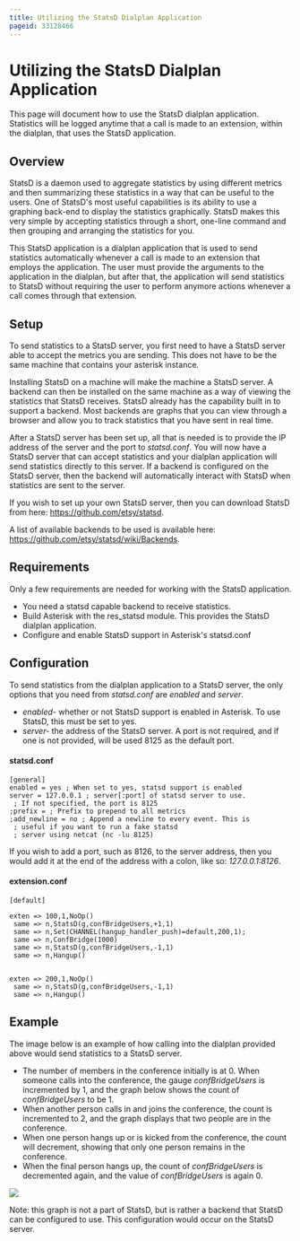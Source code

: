 ```yaml
---
title: Utilizing the StatsD Dialplan Application
pageid: 33128466
---
```


Utilizing the StatsD Dialplan Application
=========================================

This page will document how to use the StatsD dialplan application. Statistics will be logged anytime that a call is made to an extension, within the dialplan, that uses the StatsD application.

Overview
--------

StatsD is a daemon used to aggregate statistics by using different metrics and then summarizing these statistics in a way that can be useful to the users. One of StatsD's most useful capabilities is its ability to use a graphing back-end to display the statistics graphically. StatsD makes this very simple by accepting statistics through a short, one-line command and then grouping and arranging the statistics for you.

This StatsD application is a dialplan application that is used to send statistics automatically whenever a call is made to an extension that employs the application. The user must provide the arguments to the application in the dialplan, but after that, the application will send statistics to StatsD without requiring the user to perform anymore actions whenever a call comes through that extension.

Setup
-----

To send statistics to a StatsD server, you first need to have a StatsD server able to accept the metrics you are sending. This does not have to be the same machine that contains your asterisk instance.

Installing StatsD on a machine will make the machine a StatsD server. A backend can then be installed on the same machine as a way of viewing the statistics that StatsD receives. StatsD already has the capability built in to support a backend. Most backends are graphs that you can view through a browser and allow you to track statistics that you have sent in real time.

After a StatsD server has been set up, all that is needed is to provide the IP address of the server and the port to *statsd.conf*. You will now have a StatsD server that can accept statistics and your dialplan application will send statistics directly to this server. If a backend is configured on the StatsD server, then the backend will automatically interact with StatsD when statistics are sent to the server.

If you wish to set up your own StatsD server, then you can download StatsD from here: <https://github.com/etsy/statsd>.

A list of available backends to be used is available here: <https://github.com/etsy/statsd/wiki/Backends>.

Requirements
------------

Only a few requirements are needed for working with the StatsD application.

* You need a statsd capable backend to receive statistics.
* Build Asterisk with the res_statsd module. This provides the StatsD dialplan application.
* Configure and enable StatsD support in Asterisk's statsd.conf

Configuration
-------------

To send statistics from the dialplan application to a StatsD server, the only options that you need from *statsd.conf* are *enabled* and *server*.

* *enabled*- whether or not StatsD support is enabled in Asterisk. To use StatsD, this must be set to yes.
* *server-* the address of the StatsD server. A port is not required, and if one is not provided, will be used 8125 as the default port.

#### statsd.conf

```
[general]
enabled = yes ; When set to yes, statsd support is enabled
server = 127.0.0.1 ; server[:port] of statsd server to use.
 ; If not specified, the port is 8125
;prefix = ; Prefix to prepend to all metrics
;add_newline = no ; Append a newline to every event. This is
 ; useful if you want to run a fake statsd
 ; server using netcat (nc -lu 8125)

```

If you wish to add a port, such as 8126, to the server address, then you would add it at the end of the address with a colon, like so: *127.0.0.1:8126*.

#### extension.conf

```
[default]

exten => 100,1,NoOp()
 same => n,StatsD(g,confBridgeUsers,+1,1)
 same => n,Set(CHANNEL(hangup_handler_push)=default,200,1);
 same => n,ConfBridge(1000)
 same => n,StatsD(g,confBridgeUsers,-1,1)
 same => n,Hangup()


exten => 200,1,NoOp()
 same => n,StatsD(g,confBridgeUsers,-1,1)
 same => n,Hangup()

```



Example
-------

The image below is an example of how calling into the dialplan provided above would send statistics to a StatsD server.

* The number of members in the conference initially is at 0. When someone calls into the conference, the gauge *confBridgeUsers* is incremented by 1, and the graph below shows the count of *confBridgeUsers* to be 1.
* When another person calls in and joins the conference, the count is incremented to 2, and the graph displays that two people are in the conference.
* When one person hangs up or is kicked from the conference, the count will decrement, showing that only one person remains in the conference.
* When the final person hangs up, the count of *confBridgeUsers* is decremented again, and the value of *confBridgeUsers* is again 0.

![](image2015-11-24-13:57:15.png)

Note: this graph is not a part of StatsD, but is rather a backend that StatsD can be configured to use. This configuration would occur on the StatsD server.

